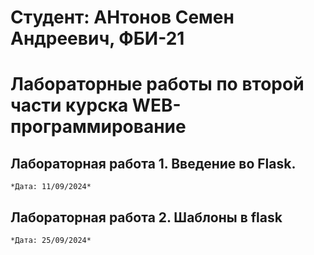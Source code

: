 # Студент: АНтонов Семен Андреевич, ФБИ-21
# Лабораторные работы по второй части курска WEB-программирование

## Лабораторная работа 1. Введение во Flask.
    *Дата: 11/09/2024*

## Лабораторная работа 2. Шаблоны в flask
    *Дата: 25/09/2024*